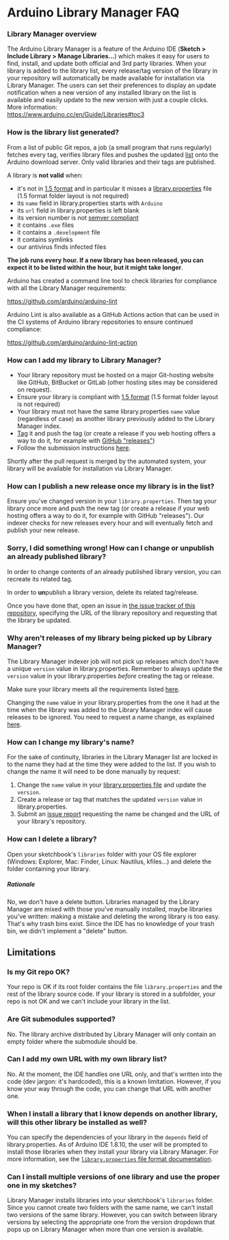 # Arduino Library Manager FAQ

### Library Manager overview

The Arduino Library Manager is a feature of the Arduino IDE (**Sketch > Include Library > Manage Libraries...**) which makes it easy for users to find, install, and update both official and 3rd party libraries. When your library is added to the library list, every release/tag version of the library in your repository will automatically be made available for installation via Library Manager. The users can set their preferences to display an update notification when a new version of any installed library on the list is available and easily update to the new version with just a couple clicks. More information: <br />
https://www.arduino.cc/en/Guide/Libraries#toc3

### How is the library list generated?

From a list of public Git repos, a job (a small program that runs regularly) fetches every tag, verifies library files and pushes the updated [list](http://downloads.arduino.cc/libraries/library_index.json) onto the Arduino download server.
Only valid libraries and their tags are published.

A library is **not valid** when:

- it's not in [1.5 format](https://arduino.github.io/arduino-cli/latest/library-specification) and in particular it misses a [library.properties](https://arduino.github.io/arduino-cli/latest/library-specification/#library-metadata) file (1.5 format folder layout is not required)
- its `name` field in library.properties starts with `Arduino`
- its `url` field in library.properties is left blank
- its version number is not [semver compliant](http://semver.org/)
- it contains `.exe` files
- it contains a `.development` file
- it contains symlinks
- our antivirus finds infected files

**The job runs every hour. If a new library has been released, you can expect it to be listed within the hour, but it might take longer**.

Arduino has created a command line tool to check libraries for compliance with all the Library Manager requirements:

https://github.com/arduino/arduino-lint

Arduino Lint is also available as a GitHub Actions action that can be used in the CI systems of Arduino library repositories to ensure continued compliance:

https://github.com/arduino/arduino-lint-action

### How can I add my library to Library Manager?

- Your library repository must be hosted on a major Git-hosting website like GitHub, BitBucket or GitLab (other hosting sites may be considered on request).
- Ensure your library is compliant with [1.5 format](https://arduino.github.io/arduino-cli/latest/library-specification/) (1.5 format folder layout is not required)
- Your library must not have the same library.properties `name` value (regardless of case) as another library previously added to the Library Manager index.
- [Tag](https://git-scm.com/book/en/v2/Git-Basics-Tagging) it and push the tag (or create a release if you web hosting offers a way to do it, for example with [GitHub "releases"](https://help.github.com/articles/creating-releases/))
- Follow the submission instructions [here](README.md#adding-a-library-to-library-manager).

Shortly after the pull request is merged by the automated system, your library will be available for installation via Library Manager.

### How can I publish a new release once my library is in the list?

Ensure you've changed version in your `library.properties`. Then tag your library once more and push the new tag (or create a release if your web hosting offers a way to do it, for example with GitHub "releases").
Our indexer checks for new releases every hour and will eventually fetch and publish your new release.

### Sorry, I did something wrong! How can I change or unpublish an already published library?

In order to change contents of an already published library version, you can recreate its related tag.

In order to **un**publish a library version, delete its related tag/release.

Once you have done that, open an issue in [the issue tracker of this repository](https://github.com/arduino/library-registry/issues), specifying the URL of the library repository and requesting that the library be updated.

### Why aren't releases of my library being picked up by Library Manager?

The Library Manager indexer job will not pick up releases which don't have a unique `version` value in library.properties. Remember to always update the `version` value in your library.properties _before_ creating the tag or release.

Make sure your library meets all the requirements listed [here](#how-is-the-library-list-generated).

Changing the `name` value in your library.properties from the one it had at the time when the library was added to the Library Manager index will cause releases to be ignored. You need to request a name change, as explained [here](#how-can-i-change-my-librarys-name).

### How can I change my library's name?

For the sake of continuity, libraries in the Library Manager list are locked in to the name they had at the time they were added to the list. If you wish to change the name it will need to be done manually by request:

1. Change the `name` value in your [library.properties file](https://arduino.github.io/arduino-cli/latest/library-specification/#libraryproperties-file-format) and update the `version`.
1. Create a release or tag that matches the updated `version` value in library.properties.
1. Submit an [issue report](https://github.com/arduino/library-registry/issues) requesting the name be changed and the URL of your library's repository.

### How can I delete a library?

Open your sketchbook's `libraries` folder with your OS file explorer (Windows: Explorer, Mac: Finder, Linux: Nautilus, kfiles...) and delete the folder containing your library.

##### Rationale

No, we don't have a delete button. Libraries managed by the Library Manager are mixed with those you've manually installed, maybe libraries you've written: making a mistake and deleting the wrong library is too easy. That's why trash bins exist. Since the IDE has no knowledge of your trash bin, we didn't implement a "delete" button.

## Limitations

### Is my Git repo OK?

Your repo is OK if its root folder contains the file `library.properties` and the rest of the library source code. If your library is stored in a subfolder, your repo is not OK and we can't include your library in the list.

### Are Git submodules supported?

No. The library archive distributed by Library Manager will only contain an empty folder where the submodule should be.

### Can I add my own URL with my own library list?

No. At the moment, the IDE handles one URL only, and that's written into the code (dev jargon: it's hardcoded), this is a known limitation.
However, if you know your way through the code, you can change that URL with another one.

### When I install a library that I know depends on another library, will this other library be installed as well?

You can specify the dependencies of your library in the `depends` field of library.properties. As of Arduino IDE 1.8.10, the user will be prompted to install those libraries when they install your library via Library Manager. For more information, see the [`library.properties` file format documentation](https://arduino.github.io/arduino-cli/latest/library-specification/#libraryproperties-file-format).

### Can I install multiple versions of one library and use the proper one in my sketches?

Library Manager installs libraries into your sketchbook's `libraries` folder. Since you cannot create two folders with the same name, we can't install two versions of the same library. However, you can switch between library versions by selecting the appropriate one from the version dropdown that pops up on Library Manager when more than one version is available.
